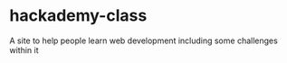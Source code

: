 hackademy-class
===============

A site to help people learn web development including some challenges within it